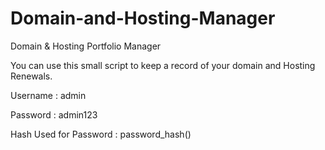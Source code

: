 # Domain-and-Hosting-Manager
Domain &amp; Hosting Portfolio Manager

You can use this small script to keep a record of your domain and Hosting Renewals.

Username : admin

Password : admin123


Hash Used for Password : password_hash()
